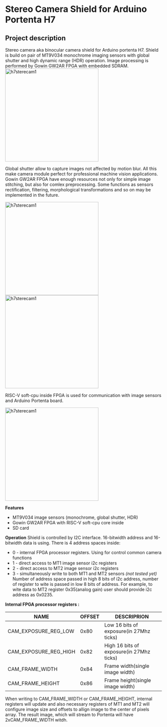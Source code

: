
# Stereo Camera Shield for Arduino Portenta H7

## Project description

Stereo camera aka binocular camera shield for Arduino portenta H7. Shield is build on pair of MT9V034 monochrome imaging sensors with global shutter and high dynamic range (HDR) operation. 
Image processing is performed by Gowin GW2AR FPGA with embedded SDRAM.
<img src="https://user-images.githubusercontent.com/16865504/214307833-3e3a0660-f572-4efa-ba7d-4d174b4c0a16.jpg" alt="h7sterecam1" width="300"/>

Global shutter allow to capture images not affected by motion blur. All this make camera module perfect for professional machine vision applications. Gowin GW2AR FPGA have enough resources not only for simple image stitching, but also for comlex preprocessing. Some functions as sensors rectification, filtering,  morphological transformations and so on may be implemented in the future. 

<img src="https://user-images.githubusercontent.com/16865504/214308006-f777c4a0-99e1-41d8-a09b-72813dce607c.jpg" alt="h7sterecam1" width="300"/> <img src="https://user-images.githubusercontent.com/16865504/214307886-1f947933-f801-4622-a5af-4a8aa72c0f90.jpg" alt="h7sterecam1" width="300"/>

RISC-V soft-cpu inside FPGA is used for communication with image sensors and Arduino Portenta board. 

<img src="https://user-images.githubusercontent.com/16865504/214307930-dd9ed489-e82f-4246-8c2d-3810b5594efd.jpg" alt="h7sterecam1" width="300"/>

 **Features**
 - MT9V034 image sensors (monochrome, global shutter, HDR)
 - Gowin GW2AR FPGA with RISC-V soft-cpu core inside
 - SD card 
 
 **Operation**
Shield is controlled by I2C interface. 16-bitwidth address and  16-bitwidth data is using. There is 4 address spaces inside:
 -  0 - internal FPGA processor registers. Using for control common camera functions
 -  1 - direct access to MT1 image sensor i2c registers
 -  2 - direct access to MT2 image sensor i2c registers
 -  3 - simultaneously write to both MT1 and MT2 sensors *(not tested yet)*
Number of address space passed in high 8 bits of i2c address, number of register to wite is passed in low 8 bits of address.  For example, to wite data to MT2 register 0x35(analog gain) user should provide i2c address as 0x0235.

**Internal FPGA processor registers :**

|NAME                |OFFSET|DESCRIPRION|
|----------------|-------------------------------|-----------------------------|
|CAM_EXPOSURE_REG_LOW 	|0x80          |Low 16 bits  of exposure(in 27Mhz ticks)            |
|CAM_EXPOSURE_REG_HIGH	|0x82           |High 16 bits  of exposure(in 27Mhz ticks)            |
|CAM_FRAME_WIDTH			|0x84|Frame width(single image width)|
|CAM_FRAME_HEIGHT			|0x86|Frame height(single image width)|

When writing to CAM_FRAME_WIDTH or CAM_FRAME_HEIGHT, internal registers will update and also necessary registers of MT1 and MT2 will configure image size and offsets to allign image to the center of pixels array. The result image, which will stream to Portenta will have 2xCAM_FRAME_WIDTH witdh. 
